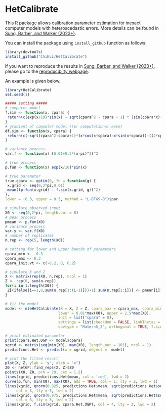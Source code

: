 # HetCalibrate
This R package allows calibration parameter estimation for inexact computer models with heteroscedastic errors. More details can be found in [Sung, Barber, and Walker (2023+)](https://arxiv.org/abs/1910.11518).

You can install the package using `install_github` function as follows:
``` r
library(devtools)
install_github("ChihLi/HetCalibrate")
```
If you want to reproduce the results in [Sung, Barber, and Walker (2023+)](https://arxiv.org/abs/1910.11518), please go to the [reproducibilty webpage](https://github.com/ChihLi/HetCalibrate-Reproducibility).

An example is given below.
``` r
library(HetCalibrate)
set.seed(1)

##### setting #####
# computer model
f.sim <- function(x, cpara) {
 return(c(exp(x/10)*sin(x) - sqrt(cpara^2 - cpara + 1) * (sin(cpara*x)+cos(cpara*x))))
}
# gradient of computer model (for computational ease)
df.sim <- function(x, cpara) {
 return(c(-sqrt(cpara^2-cpara+1)*(x*cos(x*cpara)-x*sin(x*cpara))-((2*cpara-1)*(sin(x*cpara)+cos(x*cpara)))/(2*sqrt(cpara^2-cpara+1))))
}

# variance process
var.f <- function(x) (0.01+0.2*(x-pi)^2)^2

# true process
p.fun <- function(x) exp(x/10)*sin(x)

# true parameter
true.cpara <- optim(0, fn = function(g) {
 x.grid <- seq(0,2*pi,0.01)
 mean((p.fun(x.grid) - f.sim(x.grid, g))^2)
},
lower = -0.3, upper = 0.3, method = "L-BFGS-B")$par

# simulate observed input
X0 <- seq(0,2*pi, length.out = 8)
# mean process
pmean <- p.fun(X0)
# variance process
var.y <- var.f(X0)
# number of replicates
n.rep <- rep(5, length(X0))

# setting for lower and upper bounds of parameters
cpara_min <- -0.3
cpara_max <- 0.3
cpara_init.vt <- c(-0.2, 0, 0.2)

# simulate X and Z
X <- matrix(rep(X0, n.rep), ncol = 1)
Z <- rep(0, sum(n.rep))
for(i in 1:length(X0)) {
 Z[(ifelse(i==1,0,sum(n.rep[1:(i-1)]))+1):sum(n.rep[1:i])] <- pmean[i] + rnorm(n.rep[i], 0, sd = sqrt(var.y[i]))
}

# fit the model
model <- mleHetCalibrate(X = X, Z = Z, cpara_max = cpara_max, cpara_min = cpara_min,
                        lower = 0.01*max(X0), upper = 2.5*max(X0),
                        init = list("cpara" = 0),
                        settings = list(checkHom = FALSE, linkThetas = "none"),
                        covtype = "Matern5_2", orthogonal = TRUE, f.sim = f.sim, df.sim = df.sim)

# print estimated parameter
print(cpara.Het.OGP <- model$cpara)
xgrid <- matrix(seq(min(X0), max(X0), length.out = 101), ncol = 1)
predictions.Het <- predict(x = xgrid, object =  model)

# plot the fitted result
plot(X, Z, ylab = 'y', xlab = "x")
Z0 <- hetGP::find_reps(X, Z)$Z0
points(X0, Z0, pch = 20, cex = 1.2)
lines(xgrid, predictions.Het$mean, col = 'red', lwd = 2)
curve(p.fun, min(X0), max(X0), add = TRUE, col = 1, lty = 2, lwd = 1)
lines(xgrid, qnorm(0.025, predictions.Het$mean, sqrt(predictions.Het$sd2 + predictions.Het$nugs)),
     col = 3, lty = 3, lwd = 2)
lines(xgrid, qnorm(0.975, predictions.Het$mean, sqrt(predictions.Het$sd2 + predictions.Het$nugs)),
     col = 3, lty = 3, lwd = 2)
lines(xgrid, f.sim(xgrid, cpara.Het.OGP), col = 4, lty = 2, lwd = 2)
```

